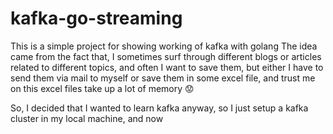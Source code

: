 # kafka-go-streaming
This is a simple project for showing working of kafka with golang
The idea came from the fact that, I sometimes surf through different blogs or articles related to different topics, and often I want to save them, but either I have to send them via mail to myself or save them in some excel file, and trust me on this excel files take up a lot of memory :worried:

So, I decided that I wanted to learn kafka anyway, so I just setup a kafka cluster in my local machine, and now 
